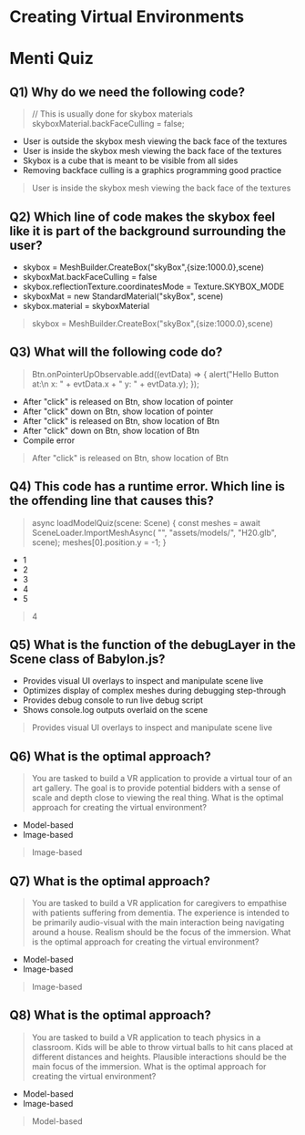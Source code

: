 # Creating Virtual Environments

# Menti Quiz

## Q1) Why do we need the following code?

>   // This is usually done for skybox materials
>   skyboxMaterial.backFaceCulling = false;

- User is outside the skybox mesh viewing the back face of the textures
- User is inside the skybox mesh viewing the back face of the textures
- Skybox is a cube that is meant to be visible from all sides
- Removing backface culling is a graphics programming good practice

> User is inside the skybox mesh viewing the back face of the textures

## Q2) Which line of code makes the skybox feel like it is part of the background surrounding the user?

-   skybox = MeshBuilder.CreateBox("skyBox",{size:1000.0},scene)
-   skyboxMat.backFaceCulling = false
-   skybox.reflectionTexture.coordinatesMode = Texture.SKYBOX_MODE
-   skyboxMat = new StandardMaterial("skyBox", scene)
-   skybox.material = skyboxMaterial

>   skybox = MeshBuilder.CreateBox("skyBox",{size:1000.0},scene)

## Q3) What will the following code do?

>   Btn.onPointerUpObservable.add((evtData) => {
>       alert("Hello Button at:\n x: "
>           + evtData.x
>           + " y: "
>           + evtData.y);
>   });

- After "click" is released on Btn, show location of pointer
- After "click" down on Btn, show location of pointer
- After "click" is released on Btn, show location of Btn
- After "click" down on Btn, show location of Btn
- Compile error

> After "click" is released on Btn, show location of Btn

## Q4) This code has a runtime error. Which line is the offending line that causes this?

>   async loadModelQuiz(scene: Scene) {
>       const meshes = await SceneLoader.ImportMeshAsync(
>           "", "assets/models/", "H20.glb", scene);
>       meshes[0].position.y = -1;
>   }

- 1
- 2
- 3
- 4
- 5

> 4

## Q5) What is the function of the debugLayer in the Scene class of Babylon.js?

- Provides visual UI overlays to inspect and manipulate scene live
- Optimizes display of complex meshes during debugging step-through
- Provides debug console to run live debug script
- Shows console.log outputs overlaid on the scene

> Provides visual UI overlays to inspect and manipulate scene live

## Q6) What is the optimal approach?

> You are tasked to build a VR application to provide a virtual tour of an art gallery. The goal is to provide potential bidders with a sense of scale and depth close to viewing the real thing. What is the optimal approach for creating the virtual environment?

- Model-based
- Image-based

> Image-based

## Q7) What is the optimal approach?

> You are tasked to build a VR application for caregivers to empathise with patients suffering from dementia. The experience is intended to be primarily audio-visual with the main interaction being navigating around a house. Realism should be the focus of the immersion. What is the optimal approach for creating the virtual environment?

- Model-based
- Image-based

> Image-based

## Q8) What is the optimal approach?

> You are tasked to build a VR application to teach physics in a classroom. Kids will be able to throw virtual balls to hit cans placed at different distances and heights. Plausible interactions should be the main focus of the immersion. What is the optimal approach for creating the virtual environment?

- Model-based
- Image-based

> Model-based